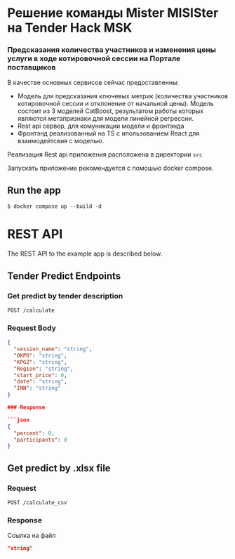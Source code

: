 # Решение команды Mister MISISter на Tender Hack MSK
### Предсказания количества участников и изменения цены услуги в ходе котировочной сессии на Портале поставщиков

В качестве основных сервисов сейчас предоставленны:

- Модель для предсказания ключевых метрик (количества участников котировочной сессии и отклонение от начальной цены). Модель состоит из 3 моделей CatBoost, результатом работы которых являются метапризнаки для модели линейной регрессии.
- Rest api сервер, для комуникации модели и фронтэнда
- Фронтэнд реализованный на TS с ипользованием React для взаимодейтсвия с 
моделью.

Реализация Rest api приложения расположена в директории `src`

Запускать приложение рекомендуется с помошью docker compose.

## Run the app

    $ docker compose up --build -d

# REST API

The REST API to the example app is described below.

## Tender Predict Endpoints

### Get predict by tender description

`POST /calculate`

### Request Body
```json
{
  "session_name": "string",
  "OKPD": "string",
  "KPGZ": "string",
  "Region": "string",
  "start_price": 0,
  "date": "string",
  "INN": "string"
}

### Response

```json
{
  "percent": 0,
  "participants": 0
}
```

## Get predict by .xlsx file

### Request

`POST /calculate_csv`

### Response
Ссылка на файл
```json
"string"
```
